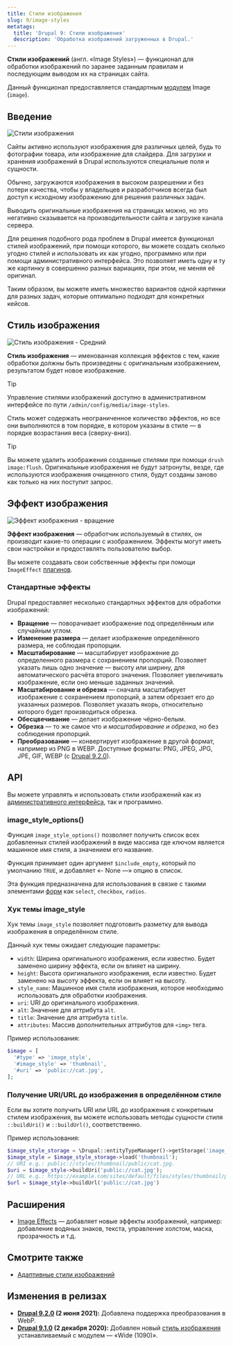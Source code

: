 ```yaml
---
title: Стили изображения
slug: 9/image-styles
metatags:
  title: 'Drupal 9: Стили изображения'
  description: 'Обработка изображений загруженных в Drupal.'
---
```


**Стили изображений** (англ. «Image Styles») — функционал для обработки изображений по заранее заданным правилам и последующим выводом их на страницах сайта.

Данный функционал предоставляется стандартным [модулем](../../modules/index.md) Image (`image`).

## Введение

![Стили изображения](https://i.imgur.com/cHrMXhd.png)

Сайты активно используют изображения для различных целей, будь то фотографии товара, или изображение для слайдера. Для загрузки и хранения изображений в Drupal используются специальные поля и сущности.

Обычно, загружаются изображения в высоком разрешении и без потери качества, чтобы у владельцев и разработчиков всегда был доступ к исходному изображению для решения различных задач.

Выводить оригинальные изображения на страницах можно, но это негативно сказывается на производительности сайта и загрузке канала сервера.

Для решения подобного рода проблем в Drupal имеется функционал стилей изображений, при помощи которого, вы можете создать сколько угодно стилей и использовать их как угодно, программно или при помощи административного интерфейса. Это позволяет иметь одну и ту же картинку в совершенно разных вариациях, при этом, не меняя её оригинал.

Таким образом, вы можете иметь множество вариантов одной картинки для разных задач, которые оптимально подходят для конкретных кейсов.

## Стиль изображения

![Стиль изображения - Средний](https://i.imgur.com/AeGWBEl.png)

**Стиль изображения** — именованная коллекция эффектов с тем, какие обработки должны быть произведены с оригинальным изображением, результатом будет новое изображение.

> [!TIP]
> Управление стилями изображений доступно в административном интерфейсе по пути `/admin/config/media/image-styles`.

Стиль может содержать неограниченное количество эффектов, но все они выполняются в том порядке, в котором указаны в стиле — в порядке возрастания веса (сверху-вниз).

> [!TIP]
> Вы можете удалить изображения созданные стилями при помощи `drush image:flush`. Оригинальные изображения не будут затронуты, везде, где используются изображения очищенного стиля, будут созданы заново как только на них поступит запрос. 

## Эффект изображения

![Эффект изображения - вращение](https://i.imgur.com/63koeaH.png)

**Эффект изображения** — обработчик используемый в стилях, он производит какие-то операции с изображением. Эффекты могут иметь свои настройки и предоставлять пользователю выбор.

Вы можете создавать свои собственные эффекты при помощи `ImageEffect` [плагинов](../../plugins/index.md).

### Стандартные эффекты

Drupal предоставляет несколько стандартных эффектов для обработки изображений:

* **Вращение** — поворачивает изображение под определённым или случайным углом.
* **Изменение размера** — делает изображение определённого размера, не соблюдая пропорции.
* **Масштабирование** — масштабирует изображение до определенного размера с сохранением пропорций. Позволяет указать лишь одно значение — высоту или ширину, для автоматического расчёта второго значения. Позволяет увеличивать изображение, если оно меньше заданных значений.
* **Масштабирование и обрезка** — сначала масштабирует изображение с сохранением пропорций, а затем обрезает его до указанных размеров. Позволяет указать якорь, относительно которого будет производиться обрезка.
* **Обесцвечивание** — делает изображение чёрно-белым.
* **Обрезка** — то же самое что и _масштабирование и обрезка_, но без соблюдения пропорций.
* **Преобразование** — конвертирует изображение в другой формат, например из PNG в WEBP. Доступные форматы: PNG, JPEG, JPG, JPE, GIF, WEBP (с [Drupal 9.2.0](../../releases/9.2.x/9.2.0/index.md)).

## API

Вы можете управлять и использовать стили изображений как из [административного интерфейса](../../admin/index.md), так и программно.

### image_style_options()

Функция `image_style_options()` позволяет получить список всех добавленных стилей изображений в виде массива где ключом является машинное имя стиля, а значением его название.

Функция принимает один аргумент `$include_empty`, который по умолчанию `TRUE`, и добавляет «- None —» опцию в список.

Эта функция предназначена для использования в связке с такими элементами [форм](../../forms/index.md) как `select`, `checkbox`, `radios`.

### Хук темы image_style

Хук темы `image_style` позволяет подготовить разметку для вывода изображения в определённом стиле.

Данный хук темы ожидает следующие параметры:

* `width`: Ширина оригинального изображения, если известно. Будет заменено ширину эффекта, если он влияет на ширину.
* `height`: Высота оригинального изображения, если известно. Будет заменено на высоту эффекта, если он влияет на высоту.
* `style_name`: Машинное имя стиля изображения, которое необходимо использовать для обработки изображения.
* `uri`: URI до оригинального изображения.
* `alt`: Значение для аттрибута `alt`.
* `title`: Значение для аттрибута `title`.
* `attributes`: Массив дополнительных аттрибутов для `<img>` тега.

Пример использования:

```php
$image = [
  '#type' => 'image_style',
  '#image_style' => 'thumbnail',
  '#uri' => 'public://cat.jpg',
];
```

### Получение URI/URL до изображения в определённом стиле

Если вы хотите получить URI или URL до изображения с конкретным стилем изображения, вы можете использовать методы сущности стиля `::buildUri()` и `::buildUrl()`, соответственно.

Пример использования:

```php
$image_style_storage = \Drupal::entityTypeManager()->getStorage('image_style');
$image_style = $image_style_storage->load('thumbnail');
// URI e.g.: public://styles/thumbnail/public/cat.jpg.
$uri = $image_style->buildUri('public://cat.jpg');
// URL e.g.: https://example.com/sites/default/files/styles/thumbnail/public/cat.jpg.
$url = $image_style->buildUrl('public://cat.jpg')
```

## Расширения

* [Image Effects](https://www.drupal.org/project/image_effects) — добавляет новые эффекты изображений, например: добавление водяных знаков, текста, управление холстом, маска, прозрачность и т.д.

## Смотрите также

* [Адаптивные стили изображений](../../responsive-images)

## Изменения в релизах

* **[Drupal 9.2.0](../../releases/9.2.x/9.2.0/index.md) (2 июня 2021):** Добавлена поддержка преобразования в WebP.
* **[Drupal 9.1.0](../../releases/9.1.x/9.1.0/index.md) (2 декабря 2020):** Добавлен новый [стиль изображения](../../../image/image-styles/index.md) устанавливаемый с модулем — «Wide (1090)».
